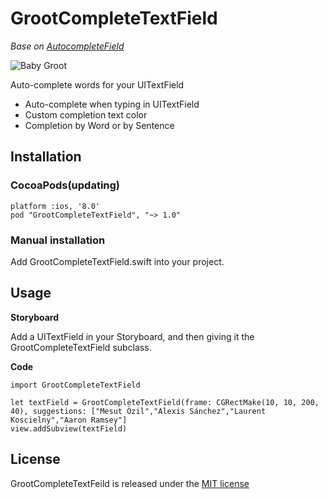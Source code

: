 # GrootCompleteTextField

*Base on [AutocompleteField](https://github.com/filipstefansson/AutocompleteField)*


![Baby Groot](https://images.moviepilot.com/images/c_limit,q_auto:good,w_600/yumrfneyjfepdytstiev/baby-groot-by-dariusartshed.jpg)

Auto-complete words for your UITextField

  - Auto-complete when typing in UITextField
  - Custom completion text color
  - Completion by Word or by Sentence


## Installation
### CocoaPods(updating)

```
platform :ios, '8.0'
pod "GrootCompleteTextField", "~> 1.0" 
```

### Manual installation
Add GrootCompleteTextField.swift into your project.



## Usage
**Storyboard**

Add a UITextField in your Storyboard, and then giving it the GrootCompleteTextField subclass.

**Code**
```
import GrootCompleteTextField

let textField = GrootCompleteTextField(frame: CGRectMake(10, 10, 200, 40), suggestions: ["Mesut Özil","Alexis Sánchez","Laurent Koscielny","Aaron Ramsey"]
view.addSubview(textField)
```
License
----

GrootCompleteTextFeild is released under the [MIT license](https://github.com/cubong/GrootCompleteTextFeild/blob/master/LICENSE)
